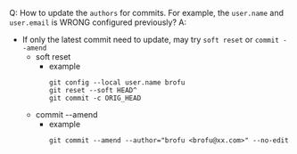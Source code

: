 
Q: How to update the `authors` for commits. For example, the `user.name` and `user.email` is WRONG configured previously?
A: 
  * If only the latest commit need to update, may try `soft reset` or `commit --amend`
    * soft reset
        *  example
            ```
            git config --local user.name brofu
            git reset --soft HEAD^  
            git commit -c ORIG_HEAD
            ```
    * commit --amend
        * example
            ```
            git commit --amend --author="brofu <brofu@xx.com>" --no-edit    
            ```
